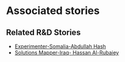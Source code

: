 # Associated stories

<!-- !!DO NOT REMOVE!! start autogenerated hyperlinks -->
## Related R&D Stories
- [Experimenter\-Somalia\-Abdullah Hash ](/stories/?doc=Abdullah%20Somalia_LQ-en-US)
- [Solutions Mapper\-Iraq\- Hassan Al\-Rubaiey](/stories/?doc=Hasan_edited-en-US)
<!-- !!DO NOT REMOVE!! end autogenerated hyperlinks -->